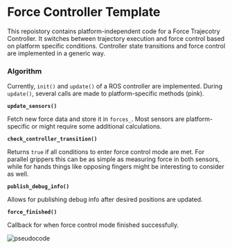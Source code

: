 # Force Controller Template

This repoistory contains platform-independent code for a Force Trajecotry Controller. It switches between trajectory execution and force control based on platform specific conditions. Controller state transitions and force control are implemented in a generic way.

### Algorithm

Currently, `init()` and `update()` of a ROS controller are implemented. During `update()`, several calls are made to platform-specific methods (pink).

**`update_sensors()`**

Fetch new force data and store it in `forces_`. Most sensors are platform-specific or might require some additional calculations.

**`check_controller_transition()`**

Returns `true` if all conditions to enter force control mode are met. For parallel grippers this can be as simple as measuring force in both sensors, while for hands things like opposing fingers might be interesting to consider as well.

**`publish_debug_info()`**

Allows for publishing debug info after desired positions are updated.

**`force_finished()`**

Callback for when force control mode finished successfully.

![pseudocode](doc/pseudo.jpg "")